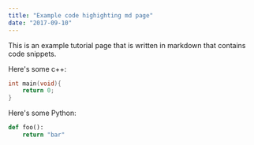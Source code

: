 ```yaml
---
title: "Example code highighting md page"
date: "2017-09-10"
---
```


This is an example tutorial page that is written in markdown that contains code snippets.

Here's some c++:
```cpp
int main(void){
    return 0;
}
```

Here's some Python:
```python
def foo():
    return "bar"
```